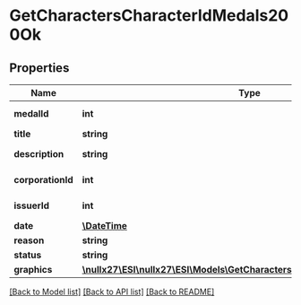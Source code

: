 # GetCharactersCharacterIdMedals200Ok

## Properties
Name | Type | Description | Notes
------------ | ------------- | ------------- | -------------
**medalId** | **int** | medal_id integer | 
**title** | **string** | title string | 
**description** | **string** | description string | 
**corporationId** | **int** | corporation_id integer | 
**issuerId** | **int** | issuer_id integer | 
**date** | [**\DateTime**](\DateTime.md) | date string | 
**reason** | **string** | reason string | 
**status** | **string** | status string | 
**graphics** | [**\nullx27\ESI\nullx27\ESI\Models\GetCharactersCharacterIdMedalsGraphic[]**](GetCharactersCharacterIdMedalsGraphic.md) | graphics array | 

[[Back to Model list]](../README.md#documentation-for-models) [[Back to API list]](../README.md#documentation-for-api-endpoints) [[Back to README]](../README.md)


